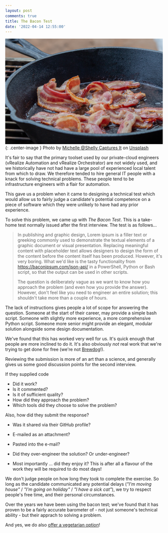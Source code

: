 ```yaml
---
layout: post
comments: true
title: The Bacon Test
date: '2022-04-14 12:55:00'
---
```

![bacon](/assets/michelle-shelly-captures-it-TJzhTJ2U8Jo-unsplash.jpg){: .center-image }
Photo by <a href="https://unsplash.com/@newlayer?utm_source=unsplash&utm_medium=referral&utm_content=creditCopyText">Michelle @Shelly Captures It</a> on <a href="https://unsplash.com/photos/TJzhTJ2U8Jo?utm_source=unsplash&utm_medium=referral&utm_content=creditCopyText">Unsplash</a>
  

It's fair to say that the primary toolset used by our private-cloud engineers (vRealize Automation and vRealize Orchestrator) are not widely used, and we historically have not had have a large pool of experienced local talent from which to draw. We therefore tended to hire general IT people with a knack for solving technical problems. These people tend to be infrastructure engineers with a flair for automation. 

This gave us a problem when it came to designing a technical test which would allow us to fairly judge a candidate's potential competence on a piece of software which they were unlikely to have had any prior experience.

To solve this problem, we came up with *The Bacon Test*. This is a take-home test normally issued after the first interview. The test is as follows...

> In publishing and graphic design, Lorem ipsum is a filler text or greeking commonly used to demonstrate the textual elements of a graphic document or visual presentation. Replacing meaningful content with placeholder text allows designers to design the form of the content before the content itself has been produced. However, it's very boring. What we'd like is the tasty functionality from https://baconipsum.com/json-api/ in a PowerShell, Python or Bash script, so that the output can be used in other scripts.
>
> The question is deliberately vague as we want to know how you approach the problem (and even how you provide the answer). However, don't feel like you need to engineer an entire solution; this shouldn't take more than a couple of hours.

The lack of instructions gives people a lot of scope for answering the question. Someone at the start of their career, may provide a simple bash script. Someone with slightly more experience, a more comprehensive Python script. Someone more senior might provide an elegant, modular solution alongside some design documentation. 

We've found that this has worked very well for us. It's quick enough that people are more inclined to do it. It's also obviously _not_ real work that we're trying to get done for free (we're not [Brewdog](https://www.edinburghlive.co.uk/news/edinburgh-news/brewdog-accused-stealing-marketing-ideas-16289137)!).

Reviewing the submission is more of an art than a science, and generally gives us some good discussion points for the second interview. 

If they supplied code
* Did it work?
* Is it commented?
* Is it of sufficient quality?
* How did they approach the problem?
* Which tools did they choose to solve the problem?

Also, how did they submit the response?
* Was it shared via their GitHub profile?
* E-mailed as an attachment?
* Pasted into the e-mail?

* Did they over-engineer the solution? Or under-engineer?
* Most importantly ... did they enjoy it? This is after all a flavour of the work they will be required to do most days!

We don't judge people on how long they took to complete the exercise. So long as the candidate communicated any potential delays (_"I'm moving house"_ / _"I'm going on holiday"_ / _"I have a sick cat"_), we try to respect people's free time, and their personal circumstances.

Over the years we have been using the bacon test; we've found that it has proven to be a fairly accurate barometer of - not just someone's technical ability - but their apprach to solving a problem.

And yes, we do also [offer a vegetarian option](https://catfact.ninja/)!